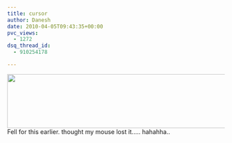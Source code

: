 ```yaml
---
title: cursor
author: Danesh
date: 2010-04-05T09:43:35+00:00
pvc_views:
  - 1272
dsq_thread_id:
  - 910254178

---
```

<img loading="lazy" class="alignnone size-full wp-image-2035" title="113924d1245685712funnys" src="/wp-content/uploads/2010/04/113924d1245685712funnys.gif" alt="" width="750" height="125" srcset="/wp-content/uploads/2010/04/113924d1245685712funnys.gif 750w, /wp-content/uploads/2010/04/113924d1245685712funnys-450x75.gif 450w" sizes="(max-width: 750px) 100vw, 750px" />

<!--more-->Fell for this earlier. thought my mouse lost it..... hahahha..